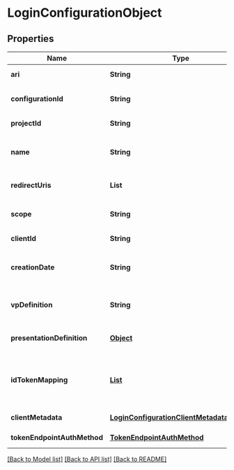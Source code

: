 # LoginConfigurationObject

## Properties

| Name                        | Type                                                                                    | Description                                                    | Notes                        |
| --------------------------- | --------------------------------------------------------------------------------------- | -------------------------------------------------------------- | ---------------------------- |
| **ari**                     | **String**                                                                              | Configuration ari                                              | [default to null]            |
| **configurationId**         | **String**                                                                              | Configuration id                                               | [optional] [default to null] |
| **projectId**               | **String**                                                                              | Project id                                                     | [default to null]            |
| **name**                    | **String**                                                                              | User defined login configuration name                          | [default to null]            |
| **redirectUris**            | **List**                                                                                | OAuth 2.0 Redirect URIs                                        | [optional] [default to null] |
| **scope**                   | **String**                                                                              | OAuth 2.0 Client Scope                                         | [optional] [default to null] |
| **clientId**                | **String**                                                                              | OAuth 2.0 Client ID                                            | [default to null]            |
| **creationDate**            | **String**                                                                              | OAuth 2.0 Client Creation Date                                 | [default to null]            |
| **vpDefinition**            | **String**                                                                              | VP definition in JSON stringify format                         | [default to null]            |
| **presentationDefinition**  | [**Object**](.md)                                                                       | Presentation Definition                                        | [optional] [default to null] |
| **idTokenMapping**          | [**List**](IdTokenMapping_inner.md)                                                     | Fields name/path mapping between the vp_token and the id_token | [default to null]            |
| **clientMetadata**          | [**LoginConfigurationClientMetadataOutput**](LoginConfigurationClientMetadataOutput.md) |                                                                | [default to null]            |
| **tokenEndpointAuthMethod** | [**TokenEndpointAuthMethod**](TokenEndpointAuthMethod.md)                               |                                                                | [default to null]            |

[[Back to Model list]](../README.md#documentation-for-models) [[Back to API list]](../README.md#documentation-for-api-endpoints) [[Back to README]](../README.md)
